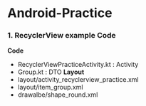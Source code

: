 # Android-Practice

### 1. RecyclerView example Code
**Code**
- RecyclerViewPracticeActivity.kt : Activity
- Group.kt : DTO
**Layout**
- layout/activity_recyclerview_practice.xml
- layout/item_group.xml
- drawalbe/shape_round.xml

